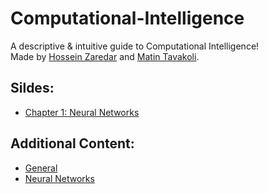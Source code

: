 # Computational-Intelligence

A descriptive & intuitive guide to Computational Intelligence!<br>
Made by [Hossein Zaredar](https://github.com/HosseinZaredar) and [Matin Tavakoli](https://github.com/MatinTavakoli).

## Sildes:
- [Chapter 1: Neural Networks](https://docs.google.com/presentation/d/1le_uQGTJ0izHzbMc72S5FY00hR0u6pTrCqItnfC1nTE/edit?usp=sharing)

## Additional Content:

- [General](https://github.com/HosseinZaredar/Computational-Intelligence/blob/main/General.md)
- [Neural Networks](https://github.com/HosseinZaredar/Computational-Intelligence/blob/main/Neural%20Networks.md)
